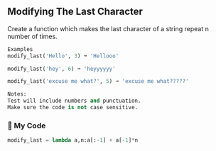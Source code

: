 ## Modifying The Last Character

Create a function which makes the last character of a string repeat n number of times.
```python
Examples
modify_last('Hello', 3) ➞ 'Hellooo'

modify_last('hey', 6) ➞ 'heyyyyyy'

modify_last('excuse me what?', 5) ➞ 'excuse me what?????'

Notes:
Test will include numbers and punctuation.
Make sure the code is not case sensitive.
```
### :snake: My Code
```python
modify_last = lambda a,n:a[:-1] + a[-1]*n
```

